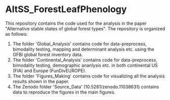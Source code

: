# AltSS_ForestLeafPhenology

This repository contains the code used for the analysis in the paper "Alternative stable states of global forest types".
The repository is organized as follows: 
1) The folder 'Global_Analysis' contains code for data-preprocess, bimodality testing, mapping and determinant analysis etc. using the GFBi global forest inventory data.
2) The folder 'Continental_Analysis' contains code for data-preprocess, bimodality testing, demographic ananlysis etc. in both continental US (FIA) and Europe (FunDivEUROPE). 
3) The folder 'Figures_Making' contains code for visualizing all the analysis results shown in the paper.
4) The Zenodo folder 'Source_Data' (10.5281/zenodo.11038631) contains data to reproduce the figures in the main figures.
